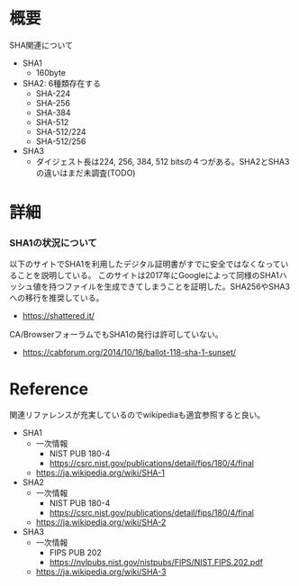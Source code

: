 # 概要
SHA関連について

- SHA1
  - 160byte
- SHA2: 6種類存在する
  - SHA-224
  - SHA-256
  - SHA-384
  - SHA-512
  - SHA-512/224
  - SHA-512/256
- SHA3
  - ダイジェスト長は224, 256, 384, 512 bitsの４つがある。SHA2とSHA3の違いはまだ未調査(TODO)

# 詳細

### SHA1の状況について
以下のサイトでSHA1を利用したデジタル証明書がすでに安全ではなくなっていることを説明している。
このサイトは2017年にGoogleによって同様のSHA1ハッシュ値を持つファイルを生成できてしまうことを証明した。SHA256やSHA3への移行を推奨している。
- https://shattered.it/

CA/BrowserフォーラムでもSHA1の発行は許可していない。
- https://cabforum.org/2014/10/16/ballot-118-sha-1-sunset/


# Reference
関連リファレンスが充実しているのでwikipediaも適宜参照すると良い。
- SHA1
  - 一次情報
    - NIST PUB 180-4
    - https://csrc.nist.gov/publications/detail/fips/180/4/final
  - https://ja.wikipedia.org/wiki/SHA-1
- SHA2
  - 一次情報
    - NIST PUB 180-4
    - https://csrc.nist.gov/publications/detail/fips/180/4/final
  - https://ja.wikipedia.org/wiki/SHA-2
- SHA3
  - 一次情報
    - FIPS PUB 202
    - https://nvlpubs.nist.gov/nistpubs/FIPS/NIST.FIPS.202.pdf
  - https://ja.wikipedia.org/wiki/SHA-3
